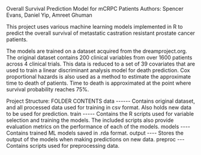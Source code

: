 Overall Survival Prediction Model for mCRPC Patients
Authors: Spencer Evans, Daniel Yip, Amreet Ghuman

This project uses various machine learning models implemented in R to predict
the overall survival of metastatic castration resistant prostate cancer
patients.

The models are trained on a dataset acquired from the dreamproject.org. The
original dataset contains 200 clinical variables from over 1600 patients across
4 clinical trials. This data is reduced to a set of 39 covariates that are used
to train a linear discriminant analysis model for death prediction. Cox
proportional hazards is also used as a method to estimate the approximate time
to death of patients. Time to death is approximated at the point where survival
probability reaches 75%.

Project Structure:
FOLDER      CONTENTS
data ------ Contains original dataset, and all processed data used for training
            in csv format. Also holds new data to be used for prediction.
train ----- Contains the R scripts used for variable selection and training the
            models. The included scripts also provide evaluation metrics on the
            performance of each of the models.
models ---- Contains trained ML models saved in .rda format.
output ---- Stores the output of the models when making predictions on new data.
preproc --- Contains scripts used for preprocessing data.
